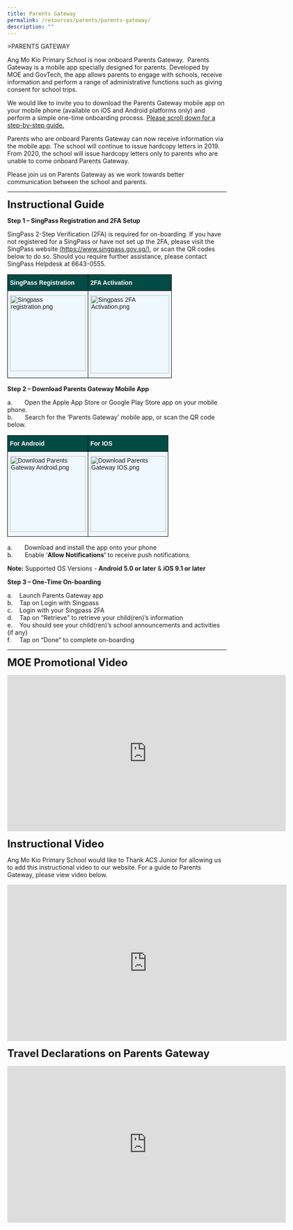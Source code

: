 ```yaml
---
title: Parents Gateway
permalink: /resources/parents/parents-gateway/
description: ""
---
```

&gt;PARENTS GATEWAY

Ang Mo Kio Primary School is now onboard Parents Gateway.&nbsp;&nbsp;Parents Gateway is a mobile app specially designed for parents. Developed by MOE&nbsp;and GovTech, the app allows parents to engage with schools, receive information and perform a range of administrative functions such as giving consent for school trips.

  

We would like to invite you to download&nbsp;the Parents Gateway mobile app on your mobile phone (available on iOS and Android platforms only) and perform a simple one-time onboarding process.&nbsp;<u>Please scroll down for a step-by-step guide.</u>

Parents who are onboard Parents Gateway can now receive information via the mobile app. The school will continue to issue hardcopy letters in 2019. From 2020, the school will issue hardcopy letters only to parents who are unable to come onboard Parents Gateway.

Please join us on Parents Gateway as we work towards better communication between the school and parents.

_____


**<font size="5">Instructional Guide</font>**

  

**Step 1 – SingPass Registration and 2FA Setup**

SingPass 2-Step Verification (2FA) is required for on-boarding. If you have not registered for a SingPass or have not set up the 2FA, please visit the SingPass website [(https://www.singpass.gov.sg/)](https://www.singpass.gov.sg/), or scan the QR codes below to do so. Should you require further assistance, please contact SingPass Helpdesk at 6643-0555.

<style type="text/css">
.tg  {border-collapse:collapse;border-spacing:0;}
.tg td{border-color:black;border-style:solid;border-width:1px;font-family:Arial, sans-serif;font-size:14px;
  overflow:hidden;padding:10px 5px;word-break:normal;}
.tg th{border-color:black;border-style:solid;border-width:1px;font-family:Arial, sans-serif;font-size:14px;
  font-weight:normal;overflow:hidden;padding:10px 5px;word-break:normal;}
.tg .tg-t3gd{background-color:#024C45;color:#FFF;font-weight:bold;text-align:left;vertical-align:middle}
.tg .tg-mb3y{background-color:#EFF7FF;text-align:left;vertical-align:top}
</style>
<table class="tg">
<thead>
  <tr>
    <th class="tg-t3gd"><span style="font-weight:bold;color:#FFF;background-color:#024C45">SingPass Registration</span></th>
    <th class="tg-t3gd"><span style="font-weight:bold;color:#FFF;background-color:#024C45">2FA Activation</span></th>
  </tr>
</thead>
<tbody>
  <tr>
    <td class="tg-mb3y"><img src="https://angmokiopri.moe.edu.sg/qql/slot/u387/Parents%20Gateway/Singpass%20registration.png" alt="Singpass registration.png" width="174" height="174"></td>
    <td class="tg-mb3y"><img src="https://angmokiopri.moe.edu.sg/qql/slot/u387/Parents%20Gateway/Singpass%202FA%20Activation.png" alt="Singpass 2FA Activation.png" width="181" height="179"></td>
  </tr>
</tbody>
</table>


**Step 2 – Download Parents Gateway Mobile App**

a.&nbsp;&nbsp;&nbsp;&nbsp;&nbsp;&nbsp;&nbsp;Open the Apple App Store or Google Play Store app on your mobile phone.<br>
b.&nbsp;&nbsp;&nbsp;&nbsp;&nbsp;&nbsp;&nbsp;Search for the ‘Parents Gateway’ mobile app, or scan the QR code below.

<style type="text/css">
.tg  {border-collapse:collapse;border-spacing:0;}
.tg td{border-color:black;border-style:solid;border-width:1px;font-family:Arial, sans-serif;font-size:14px;
  overflow:hidden;padding:10px 5px;word-break:normal;}
.tg th{border-color:black;border-style:solid;border-width:1px;font-family:Arial, sans-serif;font-size:14px;
  font-weight:normal;overflow:hidden;padding:10px 5px;word-break:normal;}
.tg .tg-t3gd{background-color:#024C45;color:#FFF;font-weight:bold;text-align:left;vertical-align:middle}
.tg .tg-mb3y{background-color:#EFF7FF;text-align:left;vertical-align:top}
</style>
<table class="tg">
<thead>
  <tr>
    <th class="tg-t3gd"><span style="font-weight:bold;color:#FFF;background-color:#024C45">For Android</span></th>
    <th class="tg-t3gd"><span style="font-weight:bold;color:#FFF;background-color:#024C45">For IOS</span></th>
  </tr>
</thead>
<tbody>
  <tr>
    <td class="tg-mb3y"><img src="https://angmokiopri.moe.edu.sg/qql/slot/u387/Parents%20Gateway/Download%20Parents%20Gateway%20Android.png" alt="Download Parents Gateway Android.png" width="174" height="174"></td>
    <td class="tg-mb3y"><img src="https://angmokiopri.moe.edu.sg/qql/slot/u387/Parents%20Gateway/Download%20Parents%20Gateway%20IOS.png" alt="Download Parents Gateway IOS.png" width="173" height="174"></td>
  </tr>
</tbody>
</table>

a.&nbsp;&nbsp;&nbsp;&nbsp;&nbsp;&nbsp;&nbsp;Download and install the app onto your phone<br>
b.&nbsp;&nbsp;&nbsp;&nbsp;&nbsp;&nbsp;&nbsp;Enable ‘**Allow Notifications’**&nbsp;to receive push notifications.

**Note:**&nbsp;Supported OS Versions -&nbsp;**Android 5.0 or later**&nbsp;&amp;&nbsp;**iOS 9.1 or later**

**Step 3 – One-Time On-boarding**

a.&nbsp; &nbsp; Launch Parents Gateway app&nbsp; &nbsp;&nbsp;<br>
b.&nbsp;&nbsp; &nbsp;Tap on Login with Singpass<br>
c.&nbsp; &nbsp; Login with your Singpass 2FA<br>
d.&nbsp; &nbsp;&nbsp;Tap on “Retrieve” to retrieve your child(ren)’s information<br>
e.&nbsp; &nbsp;&nbsp;You should see your child(ren)’s school announcements and activities (if any)<br>
f.&nbsp; &nbsp;&nbsp;  Tap on “Done” to complete on-boarding

____

**<font size="5">MOE Promotional Video
</font>**

<iframe width="640" height="359" src="https://www.youtube.com/embed/PCM5o8jAncc" title="YouTube video player" frameborder="0" allow="accelerometer; autoplay; clipboard-write; encrypted-media; gyroscope; picture-in-picture" allowfullscreen=""></iframe>

**<font size="5">Instructional Video
</font>**

Ang Mo Kio Primary School would like to Thank ACS Junior for allowing us to add this instructional video to our website. For a guide to Parents Gateway, please view video below.

<iframe width="642" height="359" src="https://www.youtube.com/embed/29H_d-l5H0s" title="YouTube video player" frameborder="0" allow="accelerometer; autoplay; clipboard-write; encrypted-media; gyroscope; picture-in-picture" allowfullscreen=""></iframe>

**<font size="5">Travel Declarations on Parents Gateway
</font>**

<iframe width="640" height="360" src="https://www.youtube.com/embed/3ve2PbID4Qg" title="YouTube video player" frameborder="0" allow="accelerometer; autoplay; clipboard-write; encrypted-media; gyroscope; picture-in-picture" allowfullscreen=""></iframe>